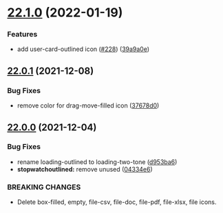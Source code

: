 # [22.1.0](https://github.com/growingio/gio-design-icons/compare/v22.0.1...v22.1.0) (2022-01-19)


### Features

* add user-card-outlined icon ([#228](https://github.com/growingio/gio-design-icons/issues/228)) ([39a9a0e](https://github.com/growingio/gio-design-icons/commit/39a9a0efe82710897c0ce195d617d1ad6081e420))

## [22.0.1](https://github.com/growingio/gio-design-icons/compare/v22.0.0...v22.0.1) (2021-12-08)


### Bug Fixes

* remove color for drag-move-filled icon ([37678d0](https://github.com/growingio/gio-design-icons/commit/37678d0bbbd3ca41cdff6c040f19ebd87c874aa4))

## [22.0.0](https://github.com/growingio/gio-design-icons/compare/v21.11.1...v22.0.0) (2021-12-04)


### Bug Fixes

* rename loading-outlined to loading-two-tone ([d953ba6](https://github.com/growingio/gio-design-icons/commit/d953ba6aa62921f35dd95da84a158a6bbf5fd796))
* **stopwatchoutlined:** remove unused <g/> ([04334e6](https://github.com/growingio/gio-design-icons/commit/04334e62dd5938d3accfb5b23cc42a86f6fb8d93))


### BREAKING CHANGES

* Delete box-filled, empty, file-csv, file-doc, file-pdf, file-xlsx, file icons.

